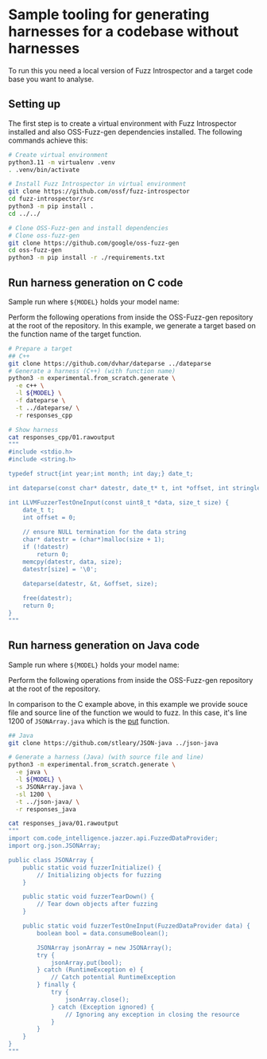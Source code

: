 # Sample tooling for generating harnesses for a codebase without harnesses


To run this you need a local version of Fuzz Introspector and a target code
base you want to analyse.

## Setting up

The first step is to create a virtual environment with Fuzz Introspector
installed and also OSS-Fuzz-gen dependencies installed. The following
commands achieve this:

```sh
# Create virtual environment
python3.11 -m virtualenv .venv
. .venv/bin/activate

# Install Fuzz Introspector in virtual environment
git clone https://github.com/ossf/fuzz-introspector
cd fuzz-introspector/src
python3 -m pip install .
cd ../../

# Clone OSS-Fuzz-gen and install dependencies
# Clone oss-fuzz-gen
git clone https://github.com/google/oss-fuzz-gen
cd oss-fuzz-gen
python3 -m pip install -r ./requirements.txt
```

## Run harness generation on C code

Sample run where `${MODEL}` holds your model name:

Perform the following operations from inside the OSS-Fuzz-gen repository
at the root of the repository. In this example, we generate a target based
on the function name of the target function.

```sh
# Prepare a target
## C++
git clone https://github.com/dvhar/dateparse ../dateparse
# Generate a harness (C++) (with function name)
python3 -m experimental.from_scratch.generate \
  -e c++ \
  -l ${MODEL} \
  -f dateparse \
  -t ../dateparse/ \
  -r responses_cpp

# Show harness
cat responses_cpp/01.rawoutput
"""
#include <stdio.h>
#include <string.h>

typedef struct{int year;int month; int day;} date_t;

int dateparse(const char* datestr, date_t* t, int *offset, int stringlen); // prototype

int LLVMFuzzerTestOneInput(const uint8_t *data, size_t size) {
    date_t t;
    int offset = 0;
    
    // ensure NULL termination for the data string
    char* datestr = (char*)malloc(size + 1);
    if (!datestr)
        return 0;
    memcpy(datestr, data, size);
    datestr[size] = '\0';
    
    dateparse(datestr, &t, &offset, size);

    free(datestr);
    return 0;
}
"""
```

## Run harness generation on Java code
Sample run where `${MODEL}` holds your model name:

Perform the following operations from inside the OSS-Fuzz-gen repository
at the root of the repository.

In comparison to the C example above, in this example we provide souce
file and source line of the function we would to fuzz. In this case,
it's line 1200 of `JSONArray.java` which is the [put](https://github.com/stleary/JSON-java/blob/42afb3404556726a6324a2eb135124d9c39eb13d/src/main/java/org/json/JSONArray.java#L1200) function.

```sh
## Java
git clone https://github.com/stleary/JSON-java ../json-java

# Generate a harness (Java) (with source file and line)
python3 -m experimental.from_scratch.generate \
  -e java \
  -l ${MODEL} \
  -s JSONArray.java \
  -sl 1200 \
  -t ../json-java/ \
  -r responses_java

cat responses_java/01.rawoutput
"""
import com.code_intelligence.jazzer.api.FuzzedDataProvider;
import org.json.JSONArray;

public class JSONArray {
    public static void fuzzerInitialize() {
        // Initializing objects for fuzzing
    }

    public static void fuzzerTearDown() {
        // Tear down objects after fuzzing
    }

    public static void fuzzerTestOneInput(FuzzedDataProvider data) {
        boolean bool = data.consumeBoolean();

        JSONArray jsonArray = new JSONArray();
        try {
            jsonArray.put(bool);
        } catch (RuntimeException e) {
            // Catch potential RuntimeException
        } finally {
            try {
                jsonArray.close();
            } catch (Exception ignored) {
                // Ignoring any exception in closing the resource
            }
        }
    }
}
"""
```